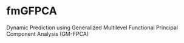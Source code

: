 # fmGFPCA
Dynamic Prediction using Generalized Multilevel Functional Principal Component Analysis (GM-FPCA)
